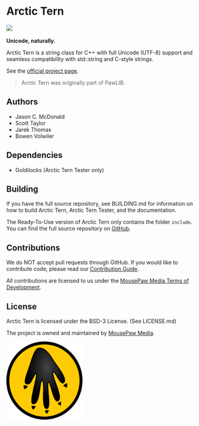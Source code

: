 Arctic Tern
========================================

<img src=docs/source/arctic-tern-logo.svg width=300vw/>

**Unicode, naturally.**

Arctic Tern is a string class for C++ with full Unicode (UTF-8) support and
seamless compatibility with std::string and C-style strings.

See the [official project page](https://mousepawmedia.com/arctic-tern).

> Arctic Tern was originally part of PawLIB.

Authors
----------------------------------------

* Jason C. McDonald
* Scott Taylor
* Jarek Thomas
* Bowen Volwiler

Dependencies
----------------------------------------

* Goldilocks (Arctic Tern Tester only)

Building
----------------------------------------

If you have the full source repository, see BUILDING.md for information
on how to build Arctic Tern, Arctic Tern Tester, and the documentation.

The Ready-To-Use version of Arctic Tern only contains the folder `include`.
You can find the full source repository on
[GitHub](https://github.com/mousepawmedia/arctic-tern).

Contributions
----------------------------------------

We do NOT accept pull requests through GitHub.
If you would like to contribute code, please read our
[Contribution Guide](https://mousepawmedia.com/developers/contribution).

All contributions are licensed to us under the
[MousePaw Media Terms of Development](https://mousepawmedia.com/termsofdevelopment).

License
----------------------------------------

Arctic Tern is licensed under the BSD-3 License. (See LICENSE.md)

The project is owned and maintained by [MousePaw Media](https://mousepawmedia.com/developers).

<img src=docs/source/mousepaw_logo_circle.svg width=200vw/>
